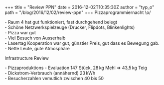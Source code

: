 +++
title = "Review PPN"
date = 2016-12-02T10:35:30Z
author = "typ_o"
path = "/blog/2016/12/02/review-ppn"
+++
Pizzaprogrammiernacht \\o/

\- Raum 4 hat gut funktioniert, fast durchgehend belegt  
\- Schöne Netzwerkspielzeuge (Drucker, Flipdots, Blinkenlights)  
\- Pizza war gut  
\- Viel Besuch von Ausserhalb  
\- Lasertag Kooperation war gut, günstier Preis, gut dass es Bewegung
gab.  
\- Nette Leute, gute Atmosphäre

Infrastructure Review

\- Pizzaproduktions - Evaluation 147 Stück, 28 kg Mehl =\> 43,5 kg
Teig  
\- Dickstrom-Verbrauch (annähernd) 23 kWh  
\- Besucherzahlen vemutlich zwischen 40 bis 50
